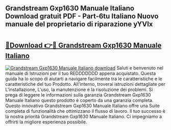 ## Grandstream Gxp1630 Manuale Italiano Download gratuit PDF - Part-6tu Italiano Nuovo manuale del proprietario di riparazione yYVIx

# <h2><a href="http://dffrqni.blite.top/?on=Grandstream+Gxp1630+Manuale+Italiano">🔗Download 👉🔴 Grandstream Gxp1630 Manuale Italiano</a></h2>

[![Grandstream Gxp1630 Manuale Italiano download](https://i.imgur.com/lujVjoI.png)](http://dffrqni.blite.top/?on=Grandstream+Gxp1630+Manuale+Italiano)
Saluti e benvenuto nel manuale di Istruzioni per il tuo REDDDDDDD appena acquistato. Questa guida ha lo scopo di aiutarti a navigare facilmente tra le caratteristiche e le caratteristiche del tuo Prodotto. All'interno, troverai istruzioni dettagliate per L'installazione, L'uso, la manutenzione e la risoluzione dei problemi. Si prega di leggere le informazioni sulla garanzia Grandstream Gxp1630 Manuale Italiano questo prodotto è coperto da una garanzia completa. Questo innovativo Grandstream Gxp1630 Manuale Italiano offre una Suite completa di funzionalità che ottimizzano il flusso di lavoro. Il tuo successo è la nostra priorità Grandstream Gxp1630 Manuale Italiano. Ci impegniamo a offrirti la migliore esperienza possibile.
